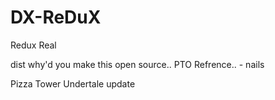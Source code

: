 # DX-ReDuX
Redux Real




dist why'd you make this open source..
PTO Refrence.. - nails

Pizza Tower Undertale update
